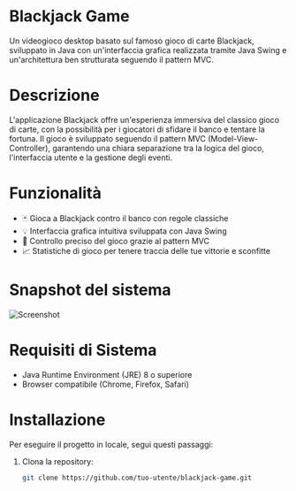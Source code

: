 # Blackjack Game
Un videogioco desktop basato sul famoso gioco di carte Blackjack, sviluppato in Java con un'interfaccia grafica realizzata tramite Java Swing e un'architettura ben strutturata seguendo il pattern MVC.

# Descrizione
L'applicazione Blackjack offre un'esperienza immersiva del classico gioco di carte, con la possibilità per i giocatori di sfidare il banco e tentare la fortuna. Il gioco è sviluppato seguendo il pattern MVC (Model-View-Controller), garantendo una chiara separazione tra la logica del gioco, l'interfaccia utente e la gestione degli eventi.

# Funzionalità

- 🃏 Gioca a Blackjack contro il banco con regole classiche
- 💡 Interfaccia grafica intuitiva sviluppata con Java Swing
- 🎯 Controllo preciso del gioco grazie al pattern MVC
- 📈 Statistiche di gioco per tenere traccia delle tue vittorie e sconfitte

# Snapshot del sistema

![Screenshot](https://user-images.githubusercontent.com/90063160/214148544-d6043cdd-6f2a-46e1-bcef-f184bf81794a.png)


# Requisiti di Sistema
- Java Runtime Environment (JRE) 8 o superiore
- Browser compatibile (Chrome, Firefox, Safari)

# Installazione

Per eseguire il progetto in locale, segui questi passaggi:

1. Clona la repository:
   ```bash
   git clone https://github.com/tuo-utente/blackjack-game.git
